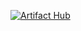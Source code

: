 [![Artifact Hub](https://img.shields.io/endpoint?url=https://artifacthub.io/badge/repository/phpipam-chart)](https://artifacthub.io/packages/search?repo=phpipam-chart)
